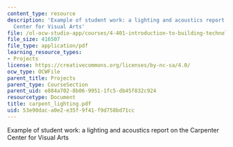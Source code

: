 ```yaml
---
content_type: resource
description: 'Example of student work: a lighting and acoustics report on the Carpenter
  Center for Visual Arts'
file: /ol-ocw-studio-app/courses/4-401-introduction-to-building-technology-spring-2006/53e90daca0e2e35f9f41f9d758bd71cc_carpent_lighting.pdf
file_size: 416507
file_type: application/pdf
learning_resource_types:
- Projects
license: https://creativecommons.org/licenses/by-nc-sa/4.0/
ocw_type: OCWFile
parent_title: Projects
parent_type: CourseSection
parent_uid: e884a702-8b06-9951-1fc5-db45f832c924
resourcetype: Document
title: carpent_lighting.pdf
uid: 53e90dac-a0e2-e35f-9f41-f9d758bd71cc
---
```

Example of student work: a lighting and acoustics report on the Carpenter Center for Visual Arts